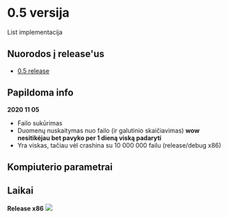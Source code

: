 # 0.5 versija
List implementacija
## Nuorodos į release'us
* [0.5 release](https://github.com/iLoveCepelinai/Objektinis_programavimas/releases/tag/v0.5)
## Papildoma info
**2020 11 05**
* Failo sukūrimas
* Duomenų nuskaitymas nuo failo (ir galutinio skaičiavimas)
**wow nesitikėjau bet pavyko per 1 dieną viską padaryti**
* Yra viskas, tačiau vėl crashina su 10 000 000 failu (release/debug x86)
## Kompiuterio parametrai

## Laikai
**Release x86**
![](https://github.com/iLoveCepelinai/Objektinis_programavimas/blob/v_0.5/list_x86.png?raw=true)
